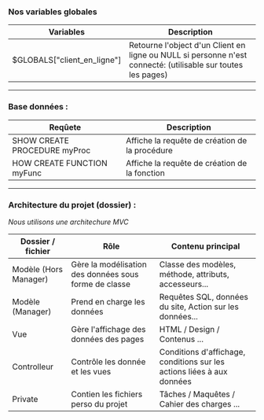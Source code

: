 ### Nos variables globales
 

| Variables  | Description |
| ------------- | ------------- |
| $GLOBALS["client_en_ligne"]  | Retourne l'object d'un Client en ligne ou NULL si personne n'est connecté: (utilisable sur toutes les pages)  |

---

### Base données :

| Reqûete  | Description |
| ------------- | ------------- |
| SHOW CREATE PROCEDURE myProc  | Affiche la requête de création de la procédure  |
| HOW CREATE FUNCTION myFunc |  Affiche la requête de création de la fonction |

---

### Architecture du projet (dossier) :
_Nous utilisons une architechure MVC_

| Dossier / fichier  | Rôle | Contenu principal |
| ------------- | ------------- | ------------- |
| Modèle (Hors Manager)  |  Gère la modélisation des données sous forme de classe  | Classe des modèles, méthode, attributs, accesseurs... |
| Modèle (Manager) | Prend en charge les données  | Requêtes SQL, données du site, Action sur les données... |
| Vue  | Gère l'affichage des données des pages  | HTML / Design / Contenus ... |
| Controlleur  | Contrôle les donnée et les vues  | Conditions d'affichage, conditions sur les actions liées à aux données |
| Private  | Contien les fichiers perso du projet  | Tâches / Maquêtes / Cahier des charges ... |

